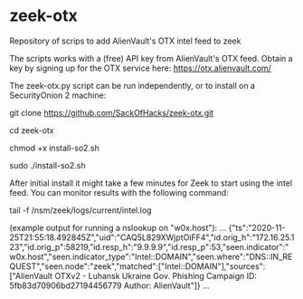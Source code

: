 # zeek-otx
Repository of scrips to add AlienVault's OTX intel feed to zeek

The scripts works with a (free) API key from AlienVault's OTX feed. Obtain a key by signing up for the OTX service here:
https://otx.alienvault.com/


The zeek-otx.py script can be run independently, or to install on a SecurityOnion 2 machine: 

  git clone https://github.com/SackOfHacks/zeek-otx.git

  cd zeek-otx

  chmod +x install-so2.sh

  sudo ./install-so2.sh


After initial install it might take a few minutes for Zeek to start using the intel feed. You can monitor results with the following command:

  tail -f /nsm/zeek/logs/current/intel.log

(example output for running a nslookup on "w0x.host"):
...
{"ts":"2020-11-25T21:55:18.492845Z","uid":"CAQ5L829XWjptOiFF4","id.orig_h":"172.16.25.123","id.orig_p":58219,"id.resp_h":"9.9.9.9","id.resp_p":53,"seen.indicator":"w0x.host","seen.indicator_type":"Intel::DOMAIN","seen.where":"DNS::IN_REQUEST","seen.node":"zeek","matched":["Intel::DOMAIN"],"sources":["AlienVault OTXv2 - Luhansk Ukraine Gov. Phishing Campaign ID: 5fb83d70906bd27194456779 Author: AlienVault"]}
...
